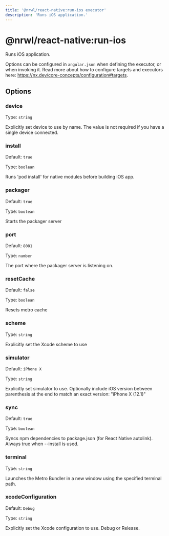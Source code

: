 ```yaml
---
title: '@nrwl/react-native:run-ios executor'
description: 'Runs iOS application.'
---
```


# @nrwl/react-native:run-ios

Runs iOS application.

Options can be configured in `angular.json` when defining the executor, or when invoking it. Read more about how to configure targets and executors here: https://nx.dev/core-concepts/configuration#targets.

## Options

### device

Type: `string`

Explicitly set device to use by name. The value is not required if you have a single device connected.

### install

Default: `true`

Type: `boolean`

Runs 'pod install' for native modules before building iOS app.

### packager

Default: `true`

Type: `boolean`

Starts the packager server

### port

Default: `8081`

Type: `number`

The port where the packager server is listening on.

### resetCache

Default: `false`

Type: `boolean`

Resets metro cache

### scheme

Type: `string`

Explicitly set the Xcode scheme to use

### simulator

Default: `iPhone X`

Type: `string`

Explicitly set simulator to use. Optionally include iOS version between parenthesis at the end to match an exact version: "iPhone X (12.1)"

### sync

Default: `true`

Type: `boolean`

Syncs npm dependencies to package.json (for React Native autolink). Always true when --install is used.

### terminal

Type: `string`

Launches the Metro Bundler in a new window using the specified terminal path.

### xcodeConfiguration

Default: `Debug`

Type: `string`

Explicitly set the Xcode configuration to use. Debug or Release.
